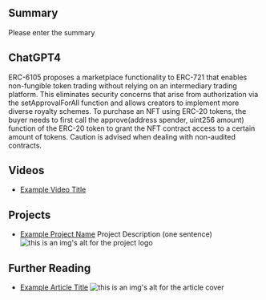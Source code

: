 ## Summary

Please enter the summary

## ChatGPT4

ERC-6105 proposes a marketplace functionality to ERC-721 that enables non-fungible token trading without relying on an intermediary trading platform. This eliminates security concerns that arise from authorization via the setApprovalForAll function and allows creators to implement more diverse royalty schemes. To purchase an NFT using ERC-20 tokens, the buyer needs to first call the approve(address spender, uint256 amount) function of the ERC-20 token to grant the NFT contract access to a certain amount of tokens. Caution is advised when dealing with non-audited contracts.

## Videos

- [Example Video Title](https://www.youtube.com/watch?v=TDGq4aeevgY)

## Projects

- [Example Project Name](https://xxxx.xxx/xxxxx) Project Description (one sentence) ![this is an img's alt for the project logo](https://xxxx.xxx/project-logo.xxx)

## Further Reading

- [Example Article Title](https://xxxx.xxx/xxxxx) ![this is an img's alt for the article cover](https://xxxx.xxx/article-cover.xxx)
